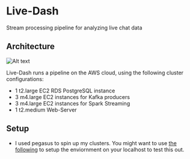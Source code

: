 # Live-Dash
Stream processing pipeline for analyzing live chat data

## Architecture
![Alt text](docs/pipeline.png "Architecture")

Live-Dash runs a pipeline on the AWS cloud, using the following cluster configurations:

- 1 t2.large EC2 RDS PostgreSQL instance
- 3 m4.large EC2 instances for Kafka producers
- 3 m4.large EC2 instances for Spark Streaming
- 1 t2.medium Web-Server

## Setup
- I used pegasus to spin up my clusters. You might want to use [the following](src/README.md)
to setup the enviornment on your localhost to test this out. 

